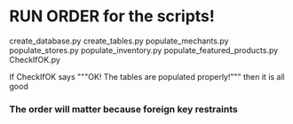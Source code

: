 # RUN ORDER for the scripts! 
create_database.py
create_tables.py
populate_mechants.py
populate_stores.py
populate_inventory.py
populate_featured_products.py
CheckIfOK.py

If CheckIfOK says """OK! The tables are populated properly!""" then it is all good

### The order will matter because foreign key restraints 
